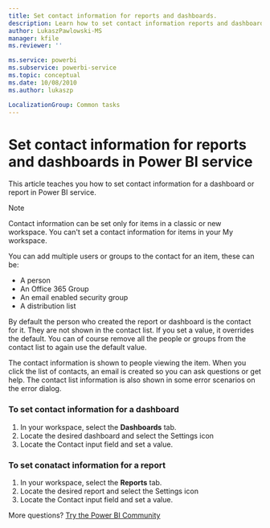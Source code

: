 ```yaml
---
title: Set contact information for reports and dashboards.
description: Learn how to set contact information reports and dashboards.
author: LukaszPawlowski-MS
manager: kfile
ms.reviewer: ''

ms.service: powerbi
ms.subservice: powerbi-service
ms.topic: conceptual
ms.date: 10/08/2010
ms.author: lukaszp

LocalizationGroup: Common tasks
---
```

# Set contact information for reports and dashboards in Power BI service
This article teaches you how to set contact information for a dashboard or report in Power BI service.

> [!NOTE]
> Contact information can be set only for items in a classic or new workspace. You can't set a contact information for items in your My workspace.

You can add multiple users or groups to the contact for an item, these can be:
* A person
* An Office 365 Group
* An email enabled security group
* A distribution list

By default the person who created the report or dashboard is the contact for it. They are not shown in the contact list. If you set a value, it overrides the default. You can of course remove all the people or groups from the contact list to again use the default value.

The contact information is shown to people viewing the item. When you click the list of contacts, an email is created so you can ask questions or get help. The contact list information is also shown in some error scenarios on the error dialog. 

### To set contact information for a dashboard
1. In your workspace, select the **Dashboards** tab.
2. Locate the desired dashboard and select the Settings icon
3. Locate the Contact input field and set a value.

### To set conatact information for a report
1. In your workspace, select the **Reports** tab.
2. Locate the desired report and select the Settings icon
3. Locate the Contact input field and set a value.



More questions? [Try the Power BI Community](http://community.powerbi.com/)
